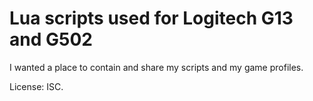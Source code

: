 # Lua scripts used for Logitech G13 and G502

I wanted a place to contain and share my scripts and my game profiles.

License: ISC.
